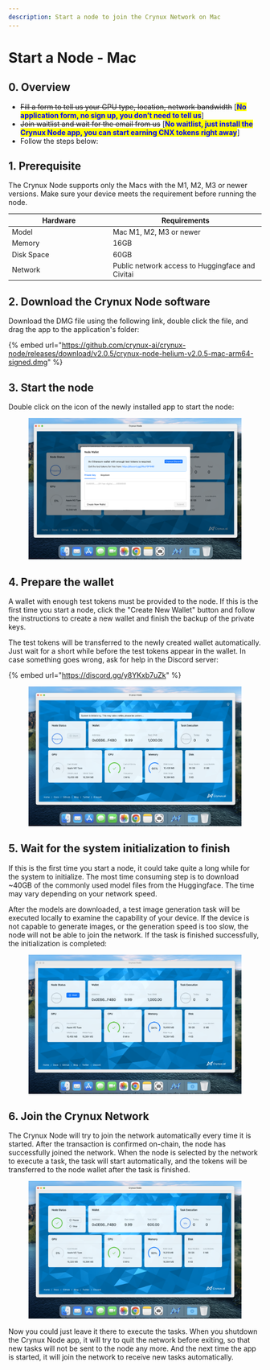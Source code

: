```yaml
---
description: Start a node to join the Crynux Network on Mac
---
```


# Start a Node - Mac

## 0. Overview

* ~~Fill a form to tell us your GPU type, location, network bandwidth~~ \[<mark style="color:blue;">**No application form, no sign up, you don’t need to tell us**</mark>]
* ~~Join waitlist and wait for the email from us~~ \[<mark style="color:blue;">**No waitlist, just install the Crynux Node app, you can start earning CNX tokens right away**</mark>]
* Follow the steps below:

## 1. Prerequisite

The Crynux Node supports only the Macs with the M1, M2, M3 or newer versions. Make sure your device meets the requirement before running the node.

<table><thead><tr><th width="187">Hardware</th><th>Requirements</th></tr></thead><tbody><tr><td>Model</td><td>Mac M1, M2, M3 or newer</td></tr><tr><td>Memory</td><td>16GB</td></tr><tr><td>Disk Space</td><td>60GB</td></tr><tr><td>Network</td><td>Public network access to Huggingface and Civitai</td></tr></tbody></table>

## 2. Download the Crynux Node software

Download the DMG file using the following link, double click the file, and drag the app to the application's folder:

{% embed url="https://github.com/crynux-ai/crynux-node/releases/download/v2.0.5/crynux-node-helium-v2.0.5-mac-arm64-signed.dmg" %}

## 3. Start the node

Double click on the icon of the newly installed app to start the node:

<figure><img src="../.gitbook/assets/7e232c34e399d55cc08ded5f20f68df.png" alt=""><figcaption></figcaption></figure>

## 4. Prepare the wallet

A wallet with enough test tokens must be provided to the node. If this is the first time you start a node, click the "Create New Wallet" button and follow the instructions to create a new wallet and finish the backup of the private keys.

The test tokens will be transferred to the newly created wallet automatically. Just wait for a short while before the test tokens appear in the wallet. In case something goes wrong, ask for help in the Discord server:

{% embed url="https://discord.gg/y8YKxb7uZk" %}

<figure><img src="../.gitbook/assets/8d57ad8e029d6de1cc4fcbe9f0c96c3.png" alt=""><figcaption></figcaption></figure>

## 5. Wait for the system initialization to finish

If this is the first time you start a node, it could take quite a long while for the system to initialize. The most time consuming step is to download \~40GB of the commonly used model files from the Huggingface. The time may vary depending on your network speed.

After the models are downloaded, a test image generation task will be executed locally to examine the capability of your device. If the device is not capable to generate images, or the generation speed is too slow, the node will not be able to join the network. If the task is finished successfully, the initialization is completed:

<figure><img src="../.gitbook/assets/76f579d117c5d6c882c5e89aa378a11.png" alt=""><figcaption></figcaption></figure>

## 6. Join the Crynux Network

The Crynux Node will try to join the network automatically every time it is started. After the transaction is confirmed on-chain, the node has successfully joined the network. When the node is selected by the network to execute a task, the task will start automatically, and the tokens will be transferred to the node wallet after the task is finished.

<figure><img src="../.gitbook/assets/fef056a30e2e10930b863743fb34282.png" alt=""><figcaption></figcaption></figure>

Now you could just leave it there to execute the tasks. When you shutdown the Crynux Node app, it will try to quit the network before exiting, so that new tasks will not be sent to the node any more. And the next time the app is started, it will join the network to receive new tasks automatically.
